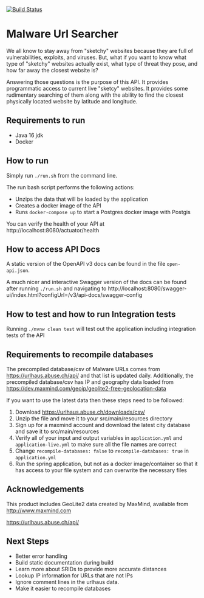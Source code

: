 [![Build Status](https://travis-ci.com/blairmotchan/urlhaus-api.svg?branch=main)](https://travis-ci.com/blairmotchan/urlhaus-api)

# Malware Url Searcher

We all know to stay away from "sketchy" websites because they are full of vulnerabilities, exploits, and viruses. 
But, what if you want to know what type of "sketchy" websites actually exist, what type of threat they pose, and how far away the closest website is?

Answering those questions is the purpose of this API. It provides programmatic access to current live "sketcy" websites. 
It provides some rudimentary searching of them along with the ability to find the closest physically located website by latitude and longitude. 

## Requirements to run
* Java 16 jdk
* Docker

## How to run
Simply run `./run.sh` from the command line.

The run bash script performs the following actions:
* Unzips the data that will be loaded by the application
* Creates a docker image of the API
* Runs `docker-compose up` to start a Postgres docker image with Postgis

You can verify the health of your API at http://localhost:8080/actuator/health

## How to access API Docs
A static version of the OpenAPI v3 docs can be found in the file `open-api.json`.

A much nicer and interactive Swagger version of the docs can be found after running `./run.sh` and navigating to http://localhost:8080/swagger-ui/index.html?configUrl=/v3/api-docs/swagger-config

## How to test and how to run Integration tests
Running `./mvnw clean test` will test out the application including integration tests of the API

## Requirements to recompile databases
The precompiled database/csv of Malware URLs comes from https://urlhaus.abuse.ch/api/ and that list is updated daily.
Additionally, the precompiled database/csv has IP and geography data loaded from https://dev.maxmind.com/geoip/geolite2-free-geolocation-data

If you want to use the latest data then these steps need to be followed:
1) Download https://urlhaus.abuse.ch/downloads/csv/
2) Unzip the file and move it to your src/main/resources directory
3) Sign up for a maxmind account and download the latest city database and save it to src/main/resources
4) Verify all of your input and output variables in `application.yml` and `application-live.yml` to make sure all the file names are correct
5) Change `recompile-databases: false` to `recompile-databases: true` in `application.yml` 
6) Run the spring application, but not as a docker image/container so that it has access to your file system and can overwrite the necessary files

## Acknowledgements

This product includes GeoLite2 data created by MaxMind, available from http://www.maxmind.com

https://urlhaus.abuse.ch/api/

## Next Steps
* Better error handling
* Build static documentation during build
* Learn more about SRIDs to provide more accurate distances
* Lookup IP information for URLs that are not IPs
* Ignore comment lines in the urlhaus data.
* Make it easier to recompile databases